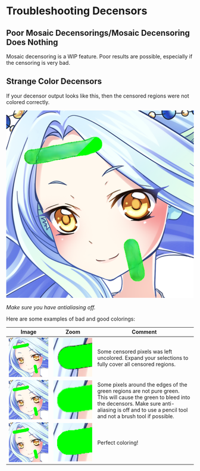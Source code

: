 # Troubleshooting Decensors

## Poor Mosaic Decensorings/Mosaic Decensoring Does Nothing
Mosaic decensoring is a WIP feature. Poor results are possible, especially if the censoring is very bad.

## Strange Color Decensors
If your decensor output looks like this, then the censored regions were not colored correctly.

![Bad decensor](/readme_images/mermaid_face_censored_bad_decensor.png)

*Make sure you have antialiasing off.*

Here are some examples of bad and good colorings:

|Image|Zoom|Comment|
|--- | --- | ---|
|![Incomplete coloring](/readme_images/mermaid_face_censored_bad_incomplete.png)|![Incomplete coloring](/readme_images/mermaid_face_censored_bad_incomplete_zoom.png)|Some censored pixels was left uncolored. Expand your selections to fully cover all censored regions.|
|![Bad edges](/readme_images/mermaid_face_censored_bad_edge.png)|![Bad edges](/readme_images/mermaid_face_censored_bad_edge_zoom.png)|Some pixels around the edges of the green regions are not pure green. This will cause the green to bleed into the decensors. Make sure anti-aliasing is off and to use a pencil tool and not a brush tool if possible.|
|![Perfect coloring!](/readme_images/mermaid_face_censored_good.png)|![Perfect coloring! The censored region is uniformly colored correctly.](/readme_images/mermaid_face_censored_good_zoom.png)|Perfect coloring!|
